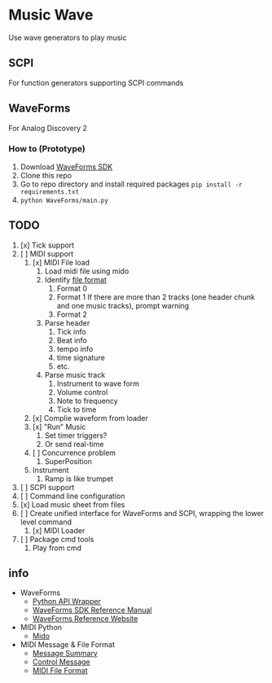 # Music Wave
Use wave generators to play music

## SCPI
For function generators supporting SCPI commands

## WaveForms
For Analog Discovery 2

### How to (Prototype)
1. Download [WaveForms SDK](https://store.digilentinc.com/waveforms-previously-waveforms-2015/)
1. Clone this repo
1. Go to repo directory and install required packages `pip install -r requirements.txt`
1. `python WaveForms/main.py`

## TODO
1. [x] Tick support
1. [ ] MIDI support
	1. [x] MIDI File load
		1. Load midi file using mido
		1. Identify [file format](https://www.csie.ntu.edu.tw/~r92092/ref/midi/)
			1. Format 0
			1. Format 1
				If there are more than 2 tracks (one header chunk and one music tracks), prompt warning
			1. Format 2
		1. Parse header
			1. Tick info
			1. Beat info
			1. tempo info
			1. time signature
			1. etc.
		1. Parse music track
			1. Instrument to wave form
			1. Volume control
			1. Note to frequency
			1. Tick to time
	1. [x] Complie waveform from loader
	1. [x] "Run" Music 
		1. Set timer triggers?
		1. Or send real-time  
	1. [ ] Concurrence problem
		1. SuperPosition
	1. Instrument 
		1. Ramp is like trumpet
1. [ ] SCPI support
1. [ ] Command line configuration
1. [x] Load music sheet from files
1. [ ] Create unified interface for WaveForms and SCPI, wrapping the lower level command
	1. [x] MIDI Loader
1. [ ] Package cmd tools
	1. Play from cmd

## info
- WaveForms
	- [Python API Wrapper](https://github.com/amuramatsu/dwf)
	- [WaveForms SDK Reference Manual](https://s3-us-west-2.amazonaws.com/digilent/resources/instrumentation/waveforms/waveforms_sdk_rm.pdf)
	- [WaveForms Reference Website](https://reference.digilentinc.com/reference/software/waveforms/waveforms-3/startmu)
- MIDI Python
	- [Mido](https://mido.readthedocs.io/en/latest/message_types.html)
- MIDI Message & File Format 
	- [Message Summary](https://www.midi.org/specifications-old/item/table-1-summary-of-midi-message)
	- [Control Message](https://www.midi.org/specifications-old/item/table-3-control-change-messages-data-bytes-2)
	- [MIDI File Format](https://www.csie.ntu.edu.tw/~r92092/ref/midi/)